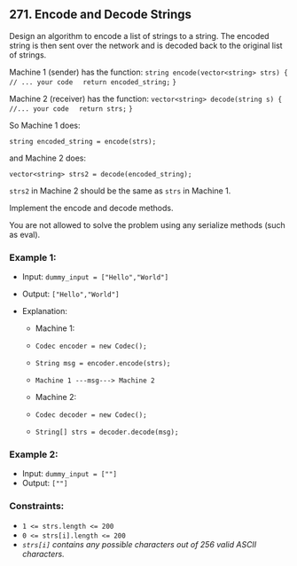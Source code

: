 ## 271. Encode and Decode Strings

Design an algorithm to encode a list of strings to a string. The encoded string is then sent over the network and is decoded back to the original list of strings.

Machine 1 (sender) has the function:
`string encode(vector<string> strs) {`
`  // ... your code`
`  return encoded_string;`
`}`

Machine 2 (receiver) has the function:
`vector<string> decode(string s) {`
`  //... your code`
`  return strs;`
`}`

So Machine 1 does:

`string encoded_string = encode(strs);`

and Machine 2 does:

`vector<string> strs2 = decode(encoded_string);`

`strs2` in Machine 2 should be the same as `strs` in Machine 1.

Implement the encode and decode methods.

You are not allowed to solve the problem using any serialize methods (such as eval).

### Example 1:

- Input: `dummy_input = ["Hello","World"]`
- Output: `["Hello","World"]`
- Explanation:

  - Machine 1:
  - `Codec encoder = new Codec();`
  - `String msg = encoder.encode(strs);`
  - `Machine 1 ---msg---> Machine 2`

  - Machine 2:
  - `Codec decoder = new Codec();`
  - `String[] strs = decoder.decode(msg);`

### Example 2:

- Input: `dummy_input = [""]`
- Output: `[""]`

### Constraints:

- `1 <= strs.length <= 200`
- `0 <= strs[i].length <= 200`
- _`strs[i]` contains any possible characters out of 256 valid ASCII characters._
